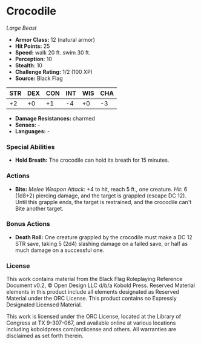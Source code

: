 # Crocodile

*Large* *Beast*

- **Armor Class:** 12 (natural armor)
- **Hit Points:** 25 
- **Speed:** walk 20 ft. swim 30 ft.
- **Perception**: 10
- **Stealth**: 10
- **Challenge Rating:** 1/2 (100 XP)
- **Source:** Black Flag

| STR | DEX | CON | INT | WIS | CHA |
| --- | --- | --- | --- | --- | --- |
| +2 | +0 | +1 | -4 | +0 | -3 |

- **Damage Resistances:** charmed
- **Senses:** -
- **Languages:** -

### Special Abilities

- **Hold Breath:** The crocodile can hold its breath for 15 minutes.

### Actions

- **Bite:** _Melee Weapon Attack:_ +4 to hit, reach 5 ft., one creature. _Hit:_ 6 (1d8+2) piercing damage, and the target is grappled (escape DC 12). Until this grapple ends, the target is restrained, and the crocodile can't Bite another target.

### Bonus Actions

- **Death Roll:** One creature grappled by the crocodile must make a DC 12 STR save, taking 5 (2d4) slashing damage on a failed save, or half as much damage on a successful one.


### License

This work contains material from the Black Flag Roleplaying Reference Document v0.2, © Open Design LLC d/b/a Kobold Press. Reserved Material elements in this product include all elements designated as Reserved Material under the ORC License. This product contains no Expressly Designated Licensed Material.

This work is licensed under the ORC License, located at the Library of Congress at TX 9-307-067, and available online at various locations including koboldpress.com/orclicense and others. All warranties are disclaimed as set forth therein.
